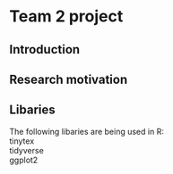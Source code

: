 # Team 2 project

## Introduction

## Research motivation

## Libaries 
The following libaries are being used in R:  
tinytex  
tidyverse  
ggplot2  


